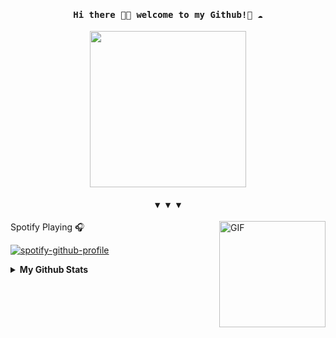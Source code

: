 
<h4 align="center"><samp> Hi there 👋🏾  welcome to my Github!🐍 ☁️ </samp></h4>

<p align="center">
  <img width="250" src="https://media.giphy.com/media/O8CSTLyHv4HgJwyRLn/giphy.gif">
</p>

<h4 align="center"><samp> ▼    ▼    ▼</samp></h4>

<img align="right" alt="GIF" height="170px" src="https://media.giphy.com/media/J5B1Y8QZnzXXbLQIBu/giphy.gif" />
Spotify Playing 🎧

[![spotify-github-profile](https://spotify-github-profile.vercel.app/api/view?uid=314iqaa5wlnytjblf2yfa4es5aly&cover_image=true&theme=novatorem)](https://spotify-github-profile.vercel.app/api/view?uid=314iqaa5wlnytjblf2yfa4es5aly&redirect=true)

<details>
  <summary><b>My Github Stats</b></summary>
  <img alt="m1dark's github stats" src="https://github-readme-stats.vercel.app/api?username=m1dark&count_private=true&hide=issues&show_icons=true&hide_border=true&include_all_commits=true&line_height=24"/>
  <img align="right" alt="GIF" height="170px" src="https://media.giphy.com/media/dxn6fRlTIShoeBr69N/giphy.gif" />
  <img alt="Top Langs" src="https://github-readme-stats.vercel.app/api/top-langs/?username=m1dark&layout=compact&hide_border=true"/>
</details>

